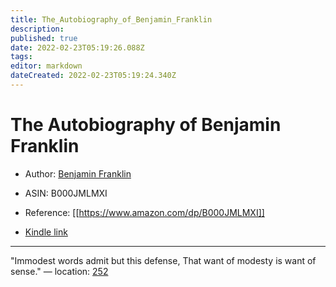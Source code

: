 ```yaml
---
title: The_Autobiography_of_Benjamin_Franklin
description: 
published: true
date: 2022-02-23T05:19:26.088Z
tags: 
editor: markdown
dateCreated: 2022-02-23T05:19:24.340Z
---
```


# The Autobiography of Benjamin Franklin

* Author: [Benjamin Franklin](https://www.amazon.comundefined)
* ASIN: B000JMLMXI




* Reference: [[https://www.amazon.com/dp/B000JMLMXI]]
* [Kindle link](kindle://book?action=open&asin=B000JMLMXI)


---
"Immodest words admit but this defense, That want of modesty is want of sense." — location: [252](kindle://book?action=open&asin=B000JMLMXI&location=252)

